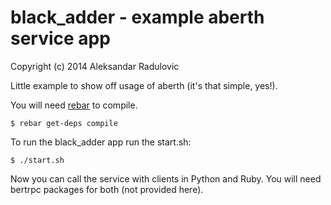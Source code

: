 # black_adder - example aberth service app

Copyright (c) 2014 Aleksandar Radulovic

Little example to show off usage of aberth (it's that simple, yes!).

You will need [rebar](https://github.com/rebar/rebar) to compile.

    $ rebar get-deps compile

To run the black_adder app run the start.sh:

    $ ./start.sh

Now you can call the service with clients in Python and Ruby. You will need bertrpc packages for both (not provided here).
